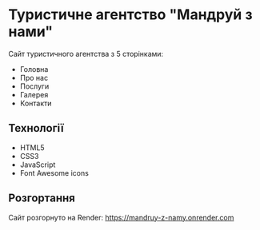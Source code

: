 # Туристичне агентство "Мандруй з нами"

Сайт туристичного агентства з 5 сторінками:
- Головна
- Про нас
- Послуги
- Галерея
- Контакти

## Технології
- HTML5
- CSS3
- JavaScript
- Font Awesome icons

## Розгортання

Сайт розгорнуто на Render: https://mandruy-z-namy.onrender.com
